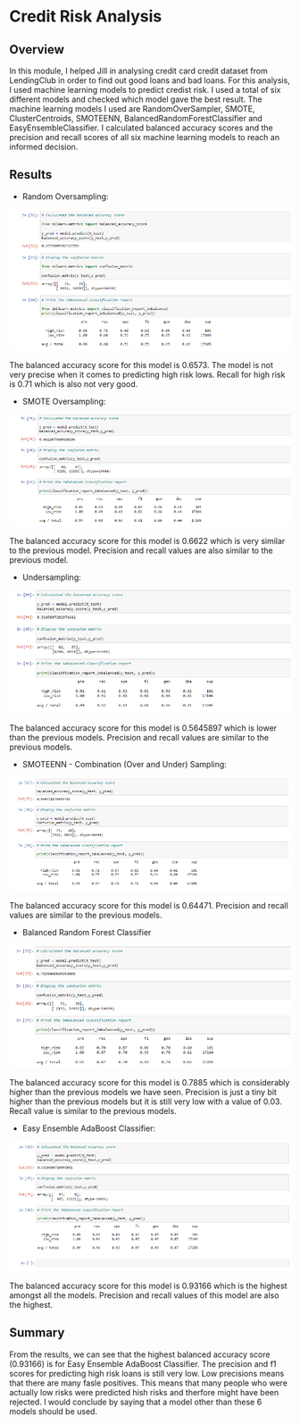 # Credit Risk Analysis

## Overview

In this module, I helped Jill in analysing  credit card credit dataset from LendingClub in order to find out good loans and bad loans. For this analysis, I used machine learning models to predict credist risk. I used a total of six different models and checked which model gave the best result. The machine learning models I used are RandomOverSampler, SMOTE, ClusterCentroids, SMOTEENN, BalancedRandomForestClassifier and EasyEnsembleClassifier. I calculated balanced accuracy scores and the precision and recall scores of all six machine learning models to reach an informed decision. 

## Results

- Random Oversampling:

![Random_Oversampling.PNG](Resources/Random_Oversampling.PNG)


The balanced accuracy score for this model is 0.6573. The model is not very precise when it comes to predicting high risk lows. Recall for high risk is 0.71 which is also not very good. 

- SMOTE Oversampling:

![SMOTE_Oversampling.PNG](https://github.com/brizvi4/Credit_Risk_Analysis/blob/main/Resources/SMOTE_Oversampling.PNG)

The balanced accuracy score for this model is 0.6622 which is very similar to the previous model. Precision and recall values are also similar to the previous model.

- Undersampling:

![Undersampling.PNG](https://github.com/brizvi4/Credit_Risk_Analysis/blob/main/Resources/Undersampling.PNG)

The balanced accuracy score for this model is 0.5645897 which is lower than the previous models. Precision and recall values are  similar to the previous models.

- SMOTEENN - Combination (Over and Under) Sampling:

![SMOTEENN.PNG](https://github.com/brizvi4/Credit_Risk_Analysis/blob/main/Resources/SMOTEEN.PNG)

The balanced accuracy score for this model is 0.64471. Precision and recall values are  similar to the previous models.

- Balanced Random Forest Classifier

![Balanced RF Classifier.PNG](https://github.com/brizvi4/Credit_Risk_Analysis/blob/main/Resources/Balanced_RF_Classifier.PNG)

The balanced accuracy score for this model is 0.7885 which is considerably higher than the previous models we have seen. Precision is just a tiny bit higher than the previous models but it is still very low with a value of 0.03. Recall value is similar to the previous models. 

- Easy Ensemble AdaBoost Classifier:

![Easy Ensemble AdaBoost Classifier](https://github.com/brizvi4/Credit_Risk_Analysis/blob/main/Resources/Adaboost_Classifier.PNG)

The balanced accuracy score for this model is 0.93166 which is the highest amongst all the models. Precision and recall values of this model are also the highest.

## Summary

From the results, we can see that the highest balanced accuracy score (0.93166) is for Easy Ensemble AdaBoost Classifier. The precision and f1 scores for predicting high risk loans is still very low. Low precisions means that there are many fasle positives. This means that many people who were actually low risks were predicted hish risks and therfore might have been rejected. I would conclude by saying that a model other than these 6 models should be used. 




